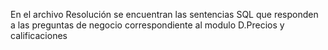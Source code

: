 En el archivo Resolución se encuentran las sentencias SQL que responden a las preguntas de negocio correspondiente al modulo D.Precios y calificaciones
